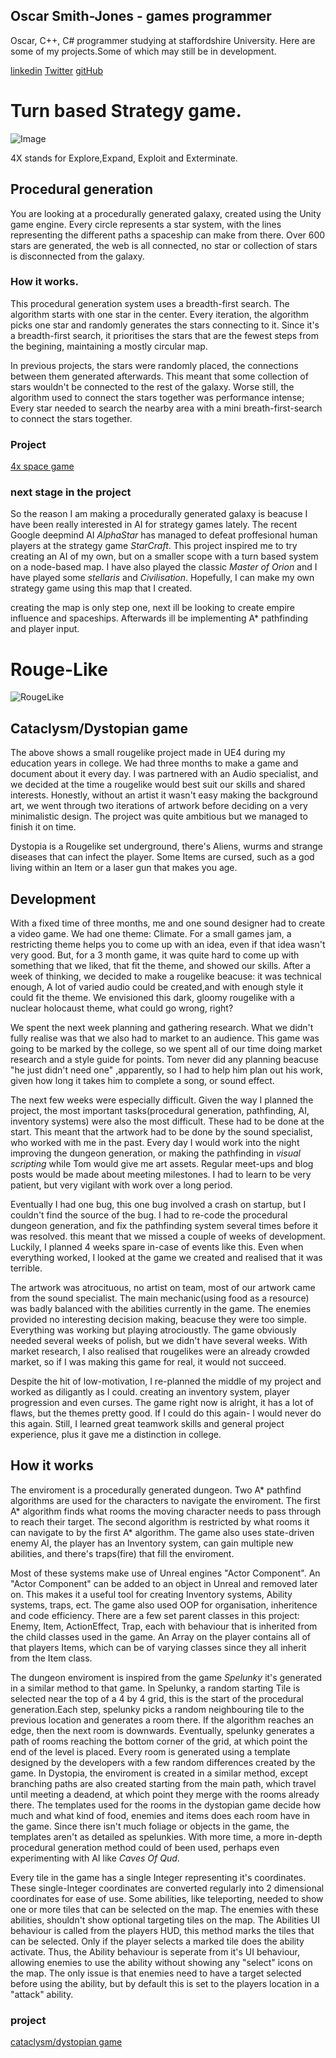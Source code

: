 ## Oscar Smith-Jones - games programmer

Oscar, C++, C# programmer studying at staffordshire University. Here are some of my projects.Some of which may still be in development.

[linkedin](https://www.linkedin.com/in/oscar-smith-jones-44329a195/) 
[Twitter](https://twitter.com/OscarSmithJone1)
[gitHub](https://github.com/ozzysmithjones)



# Turn based Strategy game.

![Image](https://github.com/ozzysmithjones/ozzysmithjones.github.io/blob/master/GalaxyGeneration.PNG?raw=true)

4X stands for Explore,Expand, Exploit and Exterminate. 

## Procedural generation

You are looking at a procedurally generated galaxy, created using the Unity game engine. Every circle represents a star system, with the lines representing the different paths a spaceship can make from there. Over 600 stars are generated, the web is all connected, no star or collection of stars is disconnected from the galaxy. 

### How it works. 

This procedural generation system uses a breadth-first search. The algorithm starts with one star in the center. Every iteration, the algorithm picks one star and randomly generates the stars connecting to it. Since it's a breadth-first search, it prioritises the stars that are the fewest steps from the begining, maintaining a mostly circular map. 

In previous projects, the stars were randomly placed, the connections between them generated afterwards. This meant that some collection of stars wouldn't be connected to the rest of the galaxy. Worse still, the algorithm used to connect the stars together was performance intense; Every star needed to search the nearby area with a mini breath-first-search to connect the stars together. 

### Project
[4x space game](https://github.com/ozzysmithjones/4xGameRepository)

### next stage in the project

So the reason I am making a procedurally generated galaxy is beacuse I have been really interested in AI for strategy games lately. The recent Google deepmind AI  _AlphaStar_ has managed to defeat proffesional human players at the strategy game _StarCraft_. This project inspired me to try creating an AI of my own, but on a smaller scope with a turn based system on a node-based map. I have also played the classic _Master of Orion_ and I have played some _stellaris_ and _Civilisation_. Hopefully, I can make my own strategy game using this map that I created.

creating the map is only step one, next ill be looking to create empire influence and spaceships. Afterwards ill be implementing A* pathfinding and player input. 

# Rouge-Like

![RougeLike](https://github.com/ozzysmithjones/ozzysmithjones.github.io/blob/master/FIRE.PNG?raw=true)

## Cataclysm/Dystopian game

The above shows a small rougelike project made in UE4 during my education years in college. We had three months to make a game and document about it every day. I was partnered with an Audio specialist, and we decided at the time a rougelike would best suit our skills and shared interests. Honestly, without an artist it wasn't easy making the background art, we went through two iterations of artwork before deciding on a very minimalistic design. The project was quite ambitious but we managed to finish it on time.

Dystopia is a Rougelike set underground, there's Aliens, wurms and strange diseases that can infect the player. Some Items are cursed, such as a god living within an Item or a laser gun that makes you age. 

## Development

With a fixed time of three months, me and one sound designer had to create a video game. We had one theme: Climate. For a small games jam, a restricting theme helps you to come up with an idea, even if that idea wasn't very good. But, for a 3 month game, it was quite hard to come up with something that we liked, that fit the theme, and showed our skills. After a week of thinking, we decided to make a rougelike beacuse: it was technical enough, A lot of varied audio could be created,and with enough style it could fit the theme. We envisioned this dark, gloomy rougelike with a nuclear holocaust theme, what could go wrong, right? 

We spent the next week planning and gathering research. What we didn't fully realise was that we also had to market to an audience. This game was going to be marked by the college, so we spent all of our time doing market research and a style guide for points. Tom never did any planning beacuse "he just didn't need one" ,apparently, so I had to help him plan out his work, given how long it takes him to complete a song, or sound effect. 

The next few weeks were especially difficult. Given the way I planned the project, the most important tasks(procedural generation, pathfinding, AI, inventory systems) were also the most difficult. These had to be done at the start. This meant that the artwork had to be done by the sound specialist, who worked with me in the past. Every day I would work into the night improving the dungeon generation, or making the pathfinding in _visual scripting_ while Tom would give me art assets. Regular meet-ups and blog posts would be made about meeting milestones. I had to learn to be very patient, but very vigilant with work over a long period. 

Eventually I had one bug, this one bug involved a crash on startup, but I couldn't find the source of the bug. I had to re-code the procedural dungeon generation, and fix the pathfinding system several times before it was resolved. this meant that we missed a couple of weeks of development. Luckily, I planned 4 weeks spare in-case of events like this. Even when everything worked, I looked at the game we created and realised that it was terrible. 

The artwork was atrocituous, no artist on team, most of our artwork came from the sound specialist. The main mechanic(using food as a resource) was badly balanced with the abilities currently in the game. The enemies provided no interesting decision making, beacuse they were too simple. Everything was working but playing atrocioustly. The game obviously needed several weeks of polish, but we didn't have several weeks. With market research, I also realised that rougelikes were an already crowded market, so if I was making this game for real, it would not succeed.

Despite the hit of low-motivation, I re-planned the middle of my project and worked as diligantly as I could. creating an inventory system, player progression and even curses. The game right now is alright, it has a lot of flaws, but the themes pretty good. If I could do this again- I would never do this again. Still, I learned great teamwork skills and general project experience, plus it gave me a distinction in college.


## How it works

The enviroment is a procedurally generated dungeon. Two A* pathfind algorithms are used for the characters to navigate the enviroment. The first A* algorithm finds what rooms the moving character needs to pass through to reach their target. The second algorithm is restricted by what rooms it can navigate to by the first A* algorithm. The game also uses state-driven enemy AI, the player has an Inventory system, can gain multiple new abilities, and there's traps(fire) that fill the enviroment.   

Most of these systems make use of Unreal engines "Actor Component". An "Actor Component" can be added to an object in Unreal and removed later on. This makes it a useful tool for creating Inventory systems, Ability systems, traps, ect. The game also used OOP for organisation, inheritence and code efficiency. There are a few set parent classes in this project: Enemy, Item, ActionEffect, Trap, each with behaviour that is inherited from the child classes used in the game. An Array on the player contains all of that players Items, which can be of varying classes since they all inherit from the Item class. 

The dungeon enviroment is inspired from the game _Spelunky_ it's generated in a similar method to that game. In Spelunky, a random starting Tile is selected near the top of a 4 by 4 grid, this is the start of the procedural generation.Each step, spelunky picks a random neighbouring tile to the previous location and generates a room there. If the algorithm reaches an edge, then the next room is downwards. Eventually, spelunky generates a path of rooms reaching the bottom corner of the grid, at which point the end of the level is placed. Every room is generated using a template designed by the developers with a few random differences created by the game. In Dystopia, the enviroment is created in a similar method, except branching paths are also created starting from the main path, which travel until meeting a deadend, at which point they merge with the rooms already there. The templates used for the rooms in the dystopian game decide how much and what kind of food, enemies and items does each room have in the game. Since there isn't much foliage or objects in the game, the templates aren't as detailed as spelunkies. With more time, a more in-depth procedural generation method could of been used, perhaps even experimenting with AI like _Caves Of Qud_. 

Every tile in the game has a single Integer representing it's coordinates. These single-Integer coordinates are converted regularly into 2 dimensional coordinates for ease of use. Some abilities, like teleporting, needed to show one or more tiles that can be selected on the map. The enemies with these abilities, shouldn't show optional targeting tiles on the map. The Abilities UI behaviour is called from the players HUD, this method marks the tiles that can be selected. Only if the player selects a marked tile does the ability activate. Thus, the Ability behaviour is seperate from it's UI behaviour, allowing enemies to use the ability without showing any "select" icons on the map.  The only issue is that enemies need to have a target selected before using the ability, but by default this is set to the players location in a "attack" ability.

### project 
[cataclysm/dystopian game](https://github.com/ozzysmithjones/DystopiaRepository)





